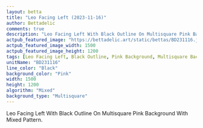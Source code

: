 ```yaml
---
layout: betta
title: "Leo Facing Left (2023-11-16)"
author: Bettadelic
comments: true
description: "Leo Facing Left With Black Outline On Multisquare Pink Background With Mixed Pattern."
actpub_featured_image: "https://bettadelic.art/static/bettas/BD231116.jpg"
actpub_featured_image_width: 1500
actpub_featured_image_height: 1200
tags: [Leo Facing Left, Black Outline, Pink Background, Multisquare Background Pattern, Mixed Pattern, November 2023]
unitName: "BD231116"
line_color: "Black"
background_color: "Pink"
width: 1500
height: 1200
algorithm: "Mixed"
background_type: "Multisquare"
---
```


Leo Facing Left With Black Outline On Multisquare Pink Background With Mixed Pattern.
